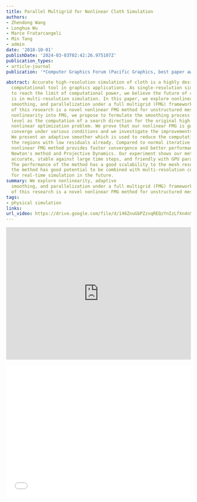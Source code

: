 ```yaml
---
title: Parallel Multigrid for Nonlinear Cloth Simulation
authors:
- Zhendong Wang
- Longhua Wu
- Marco Fratarcangeli
- Min Tang
- admin
date: '2018-10-01'
publishDate: '2024-03-03T02:42:26.975107Z'
publication_types:
- article-journal
publication: '*Computer Graphics Forum (Pacific Graphics, best paper award), 37*(7)'

abstract: Accurate high-resolution simulation of cloth is a highly desired
  computational tool in graphics applications. As single-resolution simulation starts
  to reach the limit of computational power, we believe the future of cloth simulation
  is in multi-resolution simulation. In this paper, we explore nonlinearity, adaptive
  smoothing, and parallelization under a full multigrid (FMG) framework. The foundation
  of this research is a novel nonlinear FMG method for unstructured meshes. To introduce
  nonlinearity into FMG, we propose to formulate the smoothing process at each resolution
  level as the computation of a search direction for the original high-resolution
  nonlinear optimization problem. We prove that our nonlinear FMG is guaranteed to
  converge under various conditions and we investigate the improvements to its performance.
  We present an adaptive smoother which is used to reduce the computational cost in
  the regions with low residuals already. Compared to normal iterative solvers, our
  nonlinear FMG method provides faster convergence and better performance for both
  Newton's method and Projective Dynamics. Our experiment shows our method is efficient,
  accurate, stable against large time steps, and friendly with GPU parallelization.
  The performance of the method has a good scalability to the mesh resolution, and
  the method has good potential to be combined with multi-resolution collision handling
  for real-time simulation in the future.
summary: We explore nonlinearity, adaptive
  smoothing, and parallelization under a full multigrid (FMG) framework. The foundation
  of this research is a novel nonlinear FMG method for unstructured meshes.
tags:
- physical simulation
links:
url_video: https://drive.google.com/file/d/146ZnuGbPZzvqREQzYnIzLfXn4nSZGi13/view
---
```


<p align="center">
<iframe width="100%" height="360" src="https://www.youtube.com/embed/WqWieqEEs_k?si=X2Yn2orbztUCjySr" title="YouTube video player" frameborder="0" allow="accelerometer; autoplay; clipboard-write; encrypted-media; gyroscope; picture-in-picture; web-share" allowfullscreen></iframe>
</p>
<p align="center">
<iframe width="100%" height="360" src="//player.bilibili.com/player.html?aid=980298696&bvid=BV1n44y1P7wU&cid=563649326&p=1" scrolling="no" border="0" frameborder="no" framespacing="0" allowfullscreen="true"> </iframe>
</p>
